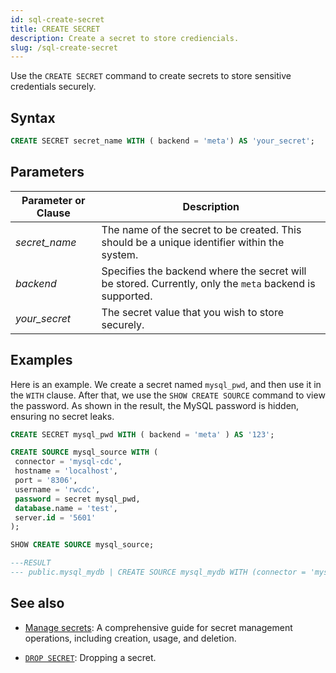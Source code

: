 ```yaml
---
id: sql-create-secret
title: CREATE SECRET
description: Create a secret to store crediencials.
slug: /sql-create-secret
---
```

<head>
  <link rel="canonical" href="https://docs.risingwave.com/docs/current/sql-create-secret/" />
</head>

Use the `CREATE SECRET` command to create secrets to store sensitive credentials securely.

## Syntax

```sql
CREATE SECRET secret_name WITH ( backend = 'meta') AS 'your_secret';
```

## Parameters

| Parameter or Clause | Description |
|---------------------|-------------|
| *secret_name*     | The name of the secret to be created. This should be a unique identifier within the system. |
| *backend*         | Specifies the backend where the secret will be stored. Currently, only the `meta` backend is supported. |
| *your_secret*     | The secret value that you wish to store securely. |

## Examples

Here is an example. We create a secret named `mysql_pwd`, and then use it in the `WITH` clause. After that, we use the `SHOW CREATE SOURCE` command to view the password. As shown in the result, the MySQL password is hidden, ensuring no secret leaks.

```sql
CREATE SECRET mysql_pwd WITH ( backend = 'meta' ) AS '123';
```

```sql
CREATE SOURCE mysql_source WITH (
 connector = 'mysql-cdc',
 hostname = 'localhost',
 port = '8306',
 username = 'rwcdc',
 password = secret mysql_pwd,
 database.name = 'test',
 server.id = '5601'
);
```

```sql
SHOW CREATE SOURCE mysql_source;

---RESULT
--- public.mysql_mydb | CREATE SOURCE mysql_mydb WITH (connector = 'mysql-cdc', hostname = 'mysql', port = '3306', username = 'root', password = secret mysql_pwd, database.name = 'mydb', server.id = '2') FORMAT PLAIN ENCODE JSON
```

## See also

- [Manage secrets](/deploy/manage-secrets.md): A comprehensive guide for secret management operations, including creation, usage, and deletion.

- [`DROP SECRET`](/sql/commands/sql-drop-secret.md): Dropping a secret.
